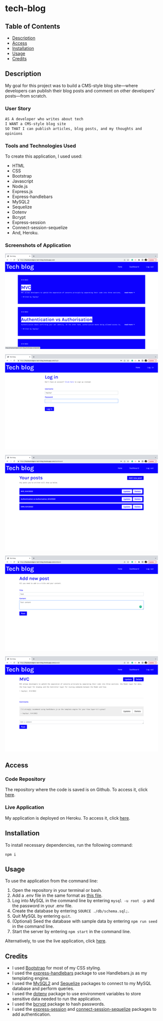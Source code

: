 # tech-blog

## Table of Contents

* [Description](#description)
* [Access](#access)
* [Installation](#installation)
* [Usage](#usage)
* [Credits](#credits)

## Description

My goal for this project was to build a CMS-style blog site—where developers can publish their blog posts and comment on other developers’ posts—from scratch.

### User Story

```
AS A developer who writes about tech
I WANT a CMS-style blog site
SO THAT I can publish articles, blog posts, and my thoughts and opinions
```

### Tools and Technologies Used

To create this application, I used used:
- HTML
- CSS
- Bootstrap
- Javascript
- Node.js 
- Express.js
- Express-handlebars
- MySQL2
- Sequelize
- Dotenv
- Bcrypt
- Express-session
- Connect-session-sequelize
- And, Heroku.

### Screenshots of Application

![Screenshot of application](./assets/images/screenshot-of-application-home.png)

![Screenshot of application](./assets/images/screenshot-of-application-login.png)

![Screenshot of application](./assets/images/screenshot-of-application-dashboard.png)

![Screenshot of application](./assets/images/screenshot-of-application-add-post.png)

![Screenshot of application](./assets/images/screenshot-of-application-post.png)

## Access

### Code Repository

The repository where the code is saved is on Github. To access it, click [here](https://github.com/hayleyarodgers/tech-blog).

### Live Application

My application is deployed on Heroku. To access it, click [here](https://hayleyarodgers-tech-blog.herokuapp.com/).

## Installation

To install necessary dependencies, run the following command:

```
npm i
```

## Usage

To use the application from the command line:
1. Open the repository in your terminal or bash.
2. Add a .env file in the same format as [this file](.env.EXAMPLE).
3. Log into MySQL in the command line by entering ```mysql -u root -p``` and the password in your .env file.
4. Create the database by entering ```SOURCE ./db/schema.sql;```.
5. Quit MySQL by entering ```quit```.
6. (Optional) Seed the database with sample data by entering ```npm run seed``` in the command line.
7. Start the server by entering ```npm start``` in the command line.

Alternatively, to use the live application, click [here](https://hayleyarodgers-tech-blog.herokuapp.com/).

## Credits

- I used [Bootstrap](https://getbootstrap.com/docs/4.5/getting-started/introduction/) for most of my CSS styling.
- I used the [express-handlebars](https://www.npmjs.com/package/express-handlebars) package to use Handlebars.js as my templating engine.
- I used the [MySQL2](https://www.npmjs.com/package/mysql2) and [Sequelize](https://www.npmjs.com/package/sequelize) packages to connect to my MySQL database and perform queries.
- I used the [dotenv](https://www.npmjs.com/package/dotenv) package to use environment variables to store sensitive data needed to run the application.
- I used the [bcrypt](https://www.npmjs.com/package/bcrypt) package to hash passwords.
- I used the [express-session](https://www.npmjs.com/package/express-session) and [connect-session-sequelize](https://www.npmjs.com/package/sequelize) packages to add authentication.